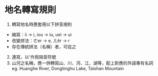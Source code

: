 # 地名轉寫規則
1. 轉寫地名時應套用以下拼音規則
* 縮寫：ii -> i, iou -> iu, uei -> ui
* 改變拼法：ㄜer -> e, ㄦêr -> r
* 存在傳統拼法（名稱）者，可從之
2. 連寫，以'作爲隔音符號
3. 山河之名稱，應一併轉寫山、川、河、江、湖等，配上對應的外語專有名詞
eg. Huanghe River, Dongtinghu Lake, Taishan Mountain